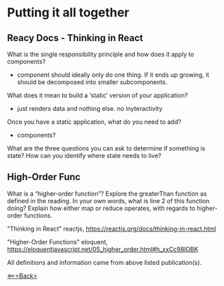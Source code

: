 # Putting it all together

## Reacy Docs - Thinking in React

What is the single responsibility principle and how does it apply to components?

-  component should ideally only do one thing. If it ends up growing, it should be decomposed into smaller subcomponents. 

What does it mean to build a ‘static’ version of your application?

- just renders data and nothing else. no inyteractivity

Once you have a static application, what do you need to add?

- components?

What are the three questions you can ask to determine if something is state?
How can you identify where state needs to live?
## High-Order Func

What is a “higher-order function”?
Explore the greaterThan function as defined in the reading. In your own words, what is line 2 of this function doing?
Explain how either map or reduce operates, with regards to higher-order functions.


"Thinking in React" reactjs, <https://reactjs.org/docs/thinking-in-react.html>

"Higher-Order Functions" eloquent, <https://eloquentjavascript.net/05_higher_order.html#h_xxCc98lOBK>

All definitions and information came from above listed publication(s).

[<===Back>](README.md)
